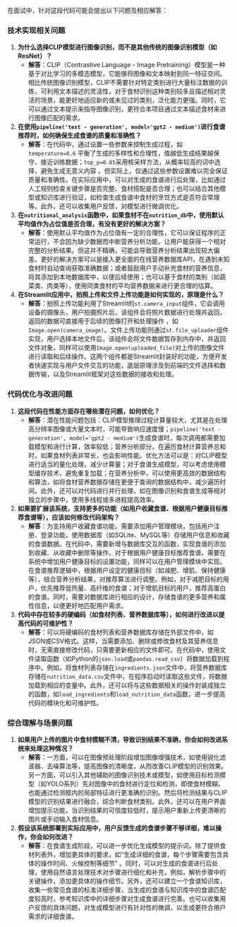 在面试中，针对这段代码可能会提出以下问题及相应解答：
### 技术实现相关问题
1. **为什么选择CLIP模型进行图像识别，而不是其他传统的图像识别模型（如ResNet）？**
    - **解答**：CLIP（Contrastive Language - Image Pretraining）模型是一种基于对比学习的多模态模型，它能够将图像和文本映射到同一特征空间。相比传统图像识别模型，CLIP不需要针对特定类别进行大量标注数据的训练，可利用文本描述的灵活性，对于食材识别这种类别较多且描述相对灵活的场景，能更好地适应新的或未见过的类别，泛化能力更强。同时，它可以通过文本提示来指导图像识别，更符合本项目通过文本描述食材来进行图像匹配的需求。
2. **在使用`pipeline('text - generation', model='gpt2 - medium')`进行食谱推荐时，如何确保生成食谱的质量和准确性？**
    - **解答**：在代码中，通过设置一些参数来控制生成过程，如`temperature=0.6` 平衡了生成的多样性和合理性，值越低生成结果越保守、接近训练数据；`top_p=0.85`采用核采样方法，从概率较高的词中选择，避免生成无意义内容 。但实际上，仅通过这些参数设置难以完全保证质量和准确性。在实际应用中，可以对生成的食谱进行后处理，比如通过人工规则检查关键步骤是否完整、食材搭配是否合理；也可以结合其他模型或知识库进行验证，如检查生成食谱中食材的烹饪方式是否符合常理等。此外，还可以收集用户反馈，对模型进行微调优化。
3. **在`nutritional_analysis`函数中，如果食材不在`nutrition_db`中，使用默认平均值作为占位值是否合理，有没有更好的解决方案？**
    - **解答**：使用默认平均值作为占位值有一定的合理性，它可以保证程序的正常运行，不会因为缺少数据而中断营养分析功能，让用户能获得一个相对完整的分析结果。但这并不精确，可能会导致营养分析结果出现较大偏差。更好的解决方案可以是接入更全面的在线营养数据库API，在遇到未知食材时自动查询获取准确数据；或者鼓励用户手动补充食材的营养信息，将其添加到本地数据库中，以便后续使用；也可以基于食材的类别（如蔬菜类、肉类等），使用同类食材的平均营养数据来进行更合理的估算。
4. **在Streamlit应用中，拍照上传和文件上传功能是如何实现的，原理是什么？**
    - **解答**：拍照上传功能利用了Streamlit的`st.camera_input`组件，它会调用设备的摄像头，用户拍摄照片后，该组件会将照片数据进行处理并返回，返回的数据可直接用于后续的图像打开和处理操作 ，如`Image.open(camera_image)`。文件上传功能则通过`st.file_uploader`组件实现，用户选择本地文件后，该组件会将文件数据暂存到内存中，并返回文件对象，同样可以使用`Image.open(uploaded_file)`对上传的图像文件进行读取和后续操作。这两个组件都是Streamlit封装好的功能，方便开发者快速实现与用户文件交互的功能，底层原理涉及到前端的文件选择和数据传输，以及Streamlit框架对这些数据的接收和处理。

### 代码优化与改进问题
1. **这段代码在性能方面存在哪些潜在问题，如何优化？**
    - **解答**：潜在性能问题包括：CLIP模型推理过程计算量较大，尤其是在处理高分辨率图像或大量文本时，可能导致响应速度慢；`pipeline('text - generation', model='gpt2 - medium')`生成食谱时，每次调用都需要加载模型和进行计算，效率较低；营养分析部分，在遍历食材计算营养总和时，如果食材列表非常长，也会影响性能。优化方法可以是：对CLIP模型进行适当的量化处理，减少计算量；对于食谱生成模型，可以考虑使用模型缓存技术，避免重复加载；在营养分析中，可以使用更高效的数据结构和算法，如将食材营养数据存储在更便于查询的数据结构中，减少遍历时间。此外，还可以对代码进行并行处理，如在图像识别和食谱生成等相对独立的步骤中，使用多线程或多进程提高效率。
2. **如果要扩展该系统，支持更多的功能（如用户收藏食谱、根据用户健康目标推荐食谱等），应该如何修改代码架构？**
    - **解答**：为支持用户收藏食谱功能，需要添加用户管理模块，包括用户注册、登录功能，使用数据库（如SQLite、MySQL等）存储用户信息和收藏的食谱数据。在代码中，需要新增与数据库交互的函数，实现食谱的添加到收藏、从收藏中删除等操作。对于根据用户健康目标推荐食谱，需要在系统中增加用户健康目标的设置功能，同样可以在用户管理模块中实现。在食谱推荐逻辑中，根据用户设定的健康目标（如减肥、增肌、保持健康等），结合营养分析结果，对推荐算法进行调整。例如，对于减肥目标的用户，优先推荐低热量、高纤维的食谱；对于增肌目标的用户，推荐高蛋白的食谱。同时，需要对数据库进行相应的设计，存储食谱的更多营养和属性信息，以便更好地匹配用户需求。
3. **代码中存在较多的硬编码（如食材列表、营养数据库等），如何进行改进以提高代码的可维护性？**
    - **解答**：可以将硬编码的食材列表和营养数据库存储在外部文件中，如JSON或CSV格式。这样，当需要添加、删除或修改食材及其营养信息时，无需直接修改代码，只需要更新相应的文件即可。在代码中，使用文件读取函数（如Python的`json.load`或`pandas.read_csv`）将数据加载到程序中。例如，将食材列表存储在`ingredients.json`文件中，将营养数据库存储在`nutrition_data.csv`文件中，在程序启动时读取这些文件，将数据加载到相应的变量中。此外，还可以将与这些数据相关的操作封装成独立的函数，如`load_ingredients`和`load_nutrition_data`函数，进一步提高代码的模块化和可维护性。

### 综合理解与场景问题
1. **如果用户上传的图片中食材模糊不清，导致识别结果不准确，你会如何改进系统来处理这种情况？**
    - **解答**：一方面，可以在图像预处理阶段增加图像增强技术，如使用锐化滤波器、去噪算法等，提高图像的清晰度，从而改善CLIP模型的识别效果。另一方面，可以引入其他辅助的图像识别技术或模型，如使用目标检测模型（如YOLO系列）先对图像中的食材进行定位和检测，即使食材模糊，也能通过检测框内的局部特征进行更准确的识别。然后将检测结果与CLIP模型的识别结果进行融合，综合判断食材类别。此外，还可以在用户界面增加提示功能，当识别结果的可信度较低时，提示用户重新上传更清晰的图片或手动输入食材信息。
2. **假设该系统部署到实际应用中，用户反馈生成的食谱步骤不够详细，难以操作，你会如何改进？**
    - **解答**：在食谱生成阶段，可以进一步优化生成模型的提示词，除了提供食材列表外，增加更具体的要求，如“生成详细的食谱，每个步骤需要包含具体的操作时间、火候控制等细节” 。同时，可以对生成的食谱进行后处理，使用自然语言处理技术对步骤进行细化和补充，例如，解析步骤中的关键操作，添加更具体的操作细节。另外，还可以建立一个食谱知识库，收集一些常见食谱的标准详细步骤，当生成的食谱与知识库中的食谱匹配度较高时，参考知识库中的详细步骤对生成食谱进行完善。也可以收集用户反馈的具体问题，对生成模型进行有针对性的微调，以生成更符合用户需求的详细食谱。 
